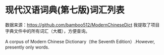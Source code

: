 # 现代汉语词典(第七版)词汇列表

数据来源：https://github.com/bamboo512/ModernChineseDict
我提取了项目字典文件中的所有词汇（大概），方便查询。


A corpus of Modern Chinese Dictionary（the Seventh Edition）.However, presently only words.
